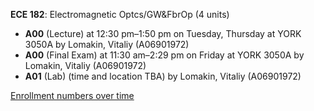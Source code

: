 **ECE 182**: Electromagnetic Optcs/GW&FbrOp (4 units)

- **A00** (Lecture) at 12:30 pm–1:50 pm on Tuesday, Thursday at YORK 3050A by Lomakin, Vitaliy (A06901972)
- **A00** (Final Exam) at 11:30 am–2:29 pm on Friday at YORK 3050A by Lomakin, Vitaliy (A06901972)
- **A01** (Lab) (time and location TBA) by Lomakin, Vitaliy (A06901972)

[Enrollment numbers over time](./ECE182.tsv)
